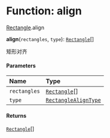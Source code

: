 # Function: align

[Rectangle](/en/auto-docs/fixed-layout-editor/modules/Rectangle.md).align

**align**(`rectangles`, `type`): [`Rectangle`](/en/auto-docs/fixed-layout-editor/classes/Rectangle-1.md)\[]

矩形对齐

#### Parameters

| Name | Type |
| :------ | :------ |
| `rectangles` | [`Rectangle`](/en/auto-docs/fixed-layout-editor/classes/Rectangle-1.md)\[] |
| `type` | [`RectangleAlignType`](/en/auto-docs/fixed-layout-editor/enums/RectangleAlignType.md) |

#### Returns

[`Rectangle`](/en/auto-docs/fixed-layout-editor/classes/Rectangle-1.md)\[]
